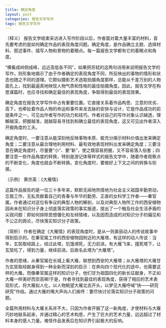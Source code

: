 ```yaml
---
title: 确定角度
layout: post
categories: 报告文学写作
tags: 报告文学写作
---
```


〔释义〕 报告文学结束采访进入写作阶段以后，作者面对着大量丰富的材料，首先要考虑的是如何确定作品的表现角度问题。确定角度，是作品确立主题、选择材料、叙述事件、描写人物和景物的着眼点。每一篇报告文学都有它的着眼点和角度。

“横看成岭侧成峰，远近高低各不同”，如果把苏轼的这两句诗用来说明报告文学的写作，则形象地揭示了由于作者确定的表现角度不同，所反映出的事物的情形和状态也随之不同的道理。它颇似摄影艺术选取拍摄角度那样，总能从千差万别的人物面孔上，找到最逼真地映现人物气质和性格的最佳拍摄角度。因此，报告文学在构思谋篇时，也应寻找和确定最佳的表现角度，争取得到最佳的表现效果。

确定角度在报告文学写作中占有重要位置。它直接关系着作品构思、立意的优劣、高下，也牵扯着作品人物的命运和事件来龙去脉的安排与设计，它是作品成功的前提条件之一，可见出作者写作的功力和技巧。作者对自己的写作对象认识越透，理解越深，把握越准，就越容易寻找到和确立最佳的表现角度，这又可见出作者深入开掘角度的工夫。

确定角度时，一要注意从能深刻地反映事物本质、能充分揭示材料价值出发来确定角度；二要注意从最合理地利用材料、最有效地表现材料出发来确定角度；三要注意在确定角度时，尽量要“小”、要“新”，使之既容易把握，又不容易落入俗套；四要注意一些作品角度的转换，特别是游记体等样式的报告文学中，随着作者观察点的不断变化，角度也就会不断转换。变化角度时，要做好上下文之间的转换与衔接。

〔示例〕 黄宗英：《大雁情》

这篇作品报告的是一位三十多年来，默默无闻地热情地为社会主义祖国辛勤劳动，忘我工作，无私贡献着自己的青春与年华的勤劳、正直的女科学工作者——秦官属。作者通过对这位有争议的典型人物的解剖，以及对典型人物所工作的西安植物园尚未在知识分子身上彻底落实政策的事实报道，提出了一个触及社会生活矛盾的尖锐问题：即如何排除思想僵化和左倾情绪，以及因而造成的对知识分子的偏见和不公正的舆论，尽快落实知识分子政策。

〔简析〕 作者在确定《大雁情》的表现角度时，是从一则美丽动人的传说故事中得到启示的。在秦官属工作的西安植物园附近的大雁塔，有这样的动人传说：当年，玄奘取经路上，经过此塔，饥饿濒死，无力前进。有大雁飞来，撞死塔下，让玄奘吃了，得到力量，继续前进。后故名此塔为“大雁塔”。

作者的思绪，从秦官属在长城上看大雁，联想到西安的大雁塔；从大雁塔的大雁甘为玄奘取经献身得到一种全新而深刻的启示：在奔向四个现代化的途中，也需要这样的大雁。而像秦官属这样的知识分子，他们甘为祖国四化的新长征献身，不正如大雁一样美好而崇高嘛!于是，作者寻找到最佳的表现角度，获得了相应的艺术表现形式，将大雁拟人化，以人物眺望大雁北去开头，以梦见大雁呼喊“快——研究研究”作结。通过大雁的嘴大声向人们疾呼：要尽快讨论落实知识分子政策的问题。

全篇所用材料与大雁关系并不大，只因为作者开掘了这一新角度，才使材料与大雁巧妙地联系起来，并通过精心的艺术构思，产生了巨大的艺术力量，远远超过了材料本身的感人力量。难怪作品发表后在知识界引起极大的反响。 